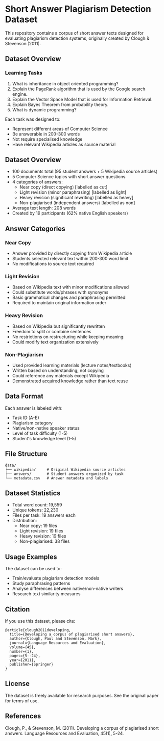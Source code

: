 # Short Answer Plagiarism Detection Dataset

This repository contains a corpus of short answer texts designed for evaluating plagiarism detection systems, originally created by Clough & Stevenson (2011).

## Dataset Overview

### Learning Tasks

1. What is inheritance in object oriented programming?
2. Explain the PageRank algorithm that is used by the Google search engine.
3. Explain the Vector Space Model that is used for Information Retrieval.
4. Explain Bayes Theorem from probability theory.
5. What is dynamic programming?

Each task was designed to:
- Represent different areas of Computer Science
- Be answerable in 200-300 words
- Not require specialised knowledge
- Have relevant Wikipedia articles as source material

## Dataset Overview

- 100 documents total (95 student answers + 5 Wikipedia source articles)
- 5 Computer Science topics with short answer questions
- 4 categories of answers:
  - Near copy (direct copying) [labelled as cut]
  - Light revision (minor paraphrasing) [labelled as light]
  - Heavy revision (significant rewriting) [labelled as heavy]
  - Non-plagiarised (independent answers) [labelled as non]
- Average text length: 208 words
- Created by 19 participants (62% native English speakers)

## Answer Categories

### Near Copy
- Answer provided by directly copying from Wikipedia article
- Students selected relevant text within 200-300 word limit
- No modifications to source text required

### Light Revision
- Based on Wikipedia text with minor modifications allowed 
- Could substitute words/phrases with synonyms
- Basic grammatical changes and paraphrasing permitted
- Required to maintain original information order

### Heavy Revision
- Based on Wikipedia but significantly rewritten
- Freedom to split or combine sentences
- No restrictions on restructuring while keeping meaning
- Could modify text organization extensively

### Non-Plagiarism  
- Used provided learning materials (lecture notes/textbooks)
- Written based on understanding, not copying
- Could reference any materials except Wikipedia
- Demonstrated acquired knowledge rather than text reuse
## Data Format

Each answer is labeled with:
- Task ID (A-E)
- Plagiarism category 
- Native/non-native speaker status
- Level of task difficulty (1-5)
- Student's knowledge level (1-5)

## File Structure

```
data/
├── wikipedia/     # Original Wikipedia source articles
├── answers/       # Student answers organized by task
└── metadata.csv   # Answer metadata and labels
```

## Dataset Statistics

- Total word count: 19,559
- Unique tokens: 22,230
- Files per task: 19 answers each
- Distribution:
  - Near copy: 19 files
  - Light revision: 19 files  
  - Heavy revision: 19 files
  - Non-plagiarised: 38 files

## Usage Examples

The dataset can be used to:
- Train/evaluate plagiarism detection models
- Study paraphrasing patterns
- Analyse differences between native/non-native writers
- Research text similarity measures

## Citation

If you use this dataset, please cite:
```
@article{clough2011developing,
  title={Developing a corpus of plagiarised short answers},
  author={Clough, Paul and Stevenson, Mark},
  journal={Language Resources and Evaluation},
  volume={45},
  number={1},
  pages={5--24},
  year={2011},
  publisher={Springer}
}
```

## License

The dataset is freely available for research purposes. See the original paper for terms of use.

## References

Clough, P., & Stevenson, M. (2011). Developing a corpus of plagiarised short answers. Language Resources and Evaluation, 45(1), 5-24.
